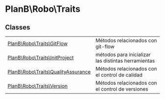 
                                                                                                                                            
    
# PlanB\Robo\Traits



## Classes
| | |
| --- | --- |
| [PlanB\Robo\Traits\GitFlow](../../PlanB/Robo/Traits/GitFlow.md) | Métodos relacionados con git-flow |
| [PlanB\Robo\Traits\InitProject](../../PlanB/Robo/Traits/InitProject.md) | métodos para inicializar las distintas herramientas |
| [PlanB\Robo\Traits\QualityAssurance](../../PlanB/Robo/Traits/QualityAssurance.md) | Métodos relacionados con el control de calidad |
| [PlanB\Robo\Traits\Version](../../PlanB/Robo/Traits/Version.md) | Métodos relacionados con el control de versiones |






                                                                                                                                                                                                                                                                                                                                                                                                            
    
                                                                                                                                                                                                                                                                             
                